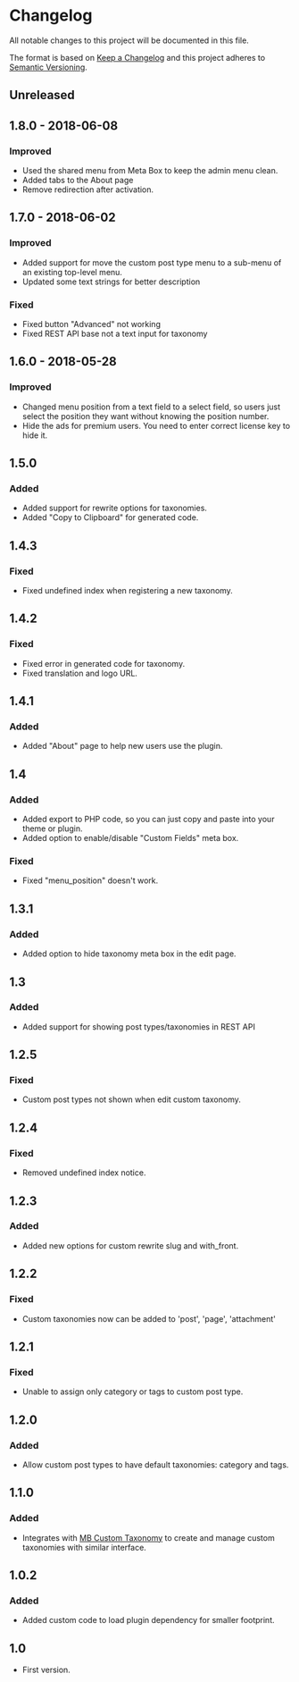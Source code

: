 # Changelog
All notable changes to this project will be documented in this file.

The format is based on [Keep a Changelog](http://keepachangelog.com/en/1.0.0/) and this project adheres to [Semantic Versioning](http://semver.org/spec/v2.0.0.html).

## Unreleased

## 1.8.0 - 2018-06-08
### Improved
- Used the shared menu from Meta Box to keep the admin menu clean.
- Added tabs to the About page
- Remove redirection after activation.

## 1.7.0 - 2018-06-02
### Improved
- Added support for move the custom post type menu to a sub-menu of an existing top-level menu.
- Updated some text strings for better description
### Fixed
- Fixed button "Advanced" not working
- Fixed REST API base not a text input for taxonomy

## 1.6.0 - 2018-05-28
### Improved
- Changed menu position from a text field to a select field, so users just select the position they want without knowing the position number.
- Hide the ads for premium users. You need to enter correct license key to hide it.

## 1.5.0
### Added
- Added support for rewrite options for taxonomies.
- Added "Copy to Clipboard" for generated code.

## 1.4.3
### Fixed
- Fixed undefined index when registering a new taxonomy.

## 1.4.2
### Fixed
- Fixed error in generated code for taxonomy.
- Fixed translation and logo URL.

## 1.4.1
### Added
- Added "About" page to help new users use the plugin.

## 1.4
### Added
- Added export to PHP code, so you can just copy and paste into your theme or plugin.
- Added option to enable/disable "Custom Fields" meta box.

### Fixed
- Fixed "menu_position" doesn't work.

## 1.3.1
### Added
- Added option to hide taxonomy meta box in the edit page.

## 1.3
### Added
- Added support for showing post types/taxonomies in REST API

## 1.2.5
### Fixed
- Custom post types not shown when edit custom taxonomy.

## 1.2.4
### Fixed
- Removed undefined index notice.

## 1.2.3
### Added
- Added new options for custom rewrite slug and with_front.

## 1.2.2
### Fixed
- Custom taxonomies now can be added to 'post', 'page', 'attachment'

## 1.2.1
### Fixed
- Unable to assign only category or tags to custom post type.

## 1.2.0
### Added
- Allow custom post types to have default taxonomies: category and tags.

## 1.1.0
### Added
- Integrates with [MB Custom Taxonomy](https://wordpress.org/plugins/mb-custom-taxonomy/) to create and manage custom taxonomies with similar interface.

## 1.0.2
### Added
- Added custom code to load plugin dependency for smaller footprint.

## 1.0
- First version.
